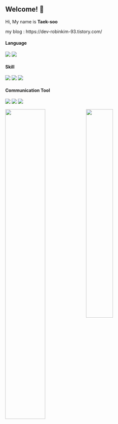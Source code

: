 ## Welcome! :metal:

Hi, My name is **Taek-soo**
<div>my blog : https://dev-robinkim-93.tistory.com/</div>



#### Language

  <img src="https://img.shields.io/badge/Javscript-F7DF1E?style=flat&logo=javascript&logoColor=white"/> <img src="https://img.shields.io/badge/Typescript-3178C6?style=flat&logo=typescript&logoColor=white"/>

#### Skill

<img src="https://img.shields.io/badge/Node.js-339933?style=flat&logo=node.js&logoColor=white"/> <img src="https://img.shields.io/badge/Express.js-000000?style=flat&logo=express&logoColor=white"/> <img src="https://img.shields.io/badge/Nest.js-E0234E?style=flat&logo=NestJS&logoColor=white"/>

#### Communication Tool

<img src="https://img.shields.io/badge/Slack-4A154B?style=flat&logo=slack&logoColor=white"/> <img src="https://img.shields.io/badge/Notion-000000?style=flat&logo=Notion&logoColor=white"/> <img src="https://img.shields.io/badge/Trello-0052CC?style=flat&logo=trello&logoColor=white"/>



<img width="50%" align=left src="https://github-readme-stats.vercel.app/api?username=Robinkim93&show_icons=true&theme=synthwave">

 <img width="41%" src="https://github-readme-stats.vercel.app/api/top-langs/?username=anuraghazra&layout=compact">

                           
